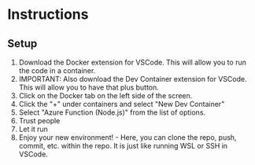 # Instructions

## Setup

1. Download the Docker extension for VSCode. This will allow you to run the code in a container.
2. IMPORTANT: Also download the Dev Container extension for VSCode. This will allow you to have that plus button.
3. Click on the Docker tab on the left side of the screen.
4. Click the "+" under containers and select "New Dev Container"
5. Select "Azure Function (Node.js)" from the list of options.
6. Trust people
7. Let it run
8. Enjoy your new environment! - Here, you can clone the repo, push, commit, etc. within the repo. It is just like running WSL or SSH in VSCode.
